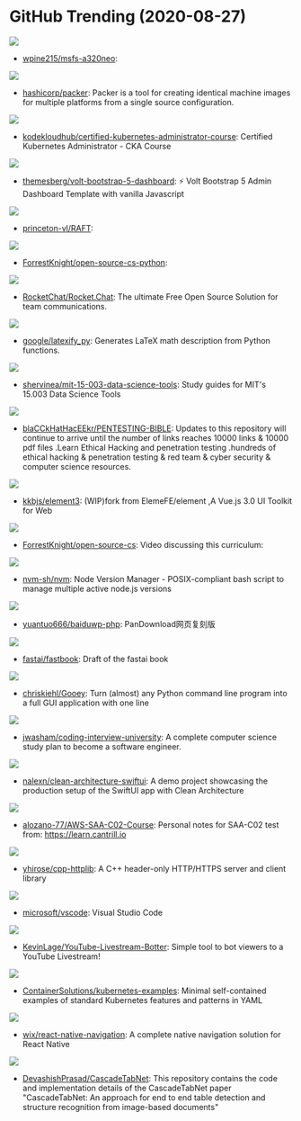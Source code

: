 # GitHub Trending (2020-08-27)

![](https://img.shields.io/badge/HTML-New%2089-green?style=flat-square&logo=appveyor)
- [wpine215/msfs-a320neo](https://github.com/wpine215/msfs-a320neo): 

![](https://img.shields.io/badge/Go-New%20248-green?style=flat-square&logo=appveyor)
- [hashicorp/packer](https://github.com/hashicorp/packer): Packer is a tool for creating identical machine images for multiple platforms from a single source configuration.

![](https://img.shields.io/badge/Shell-New%20194-green?style=flat-square&logo=appveyor)
- [kodekloudhub/certified-kubernetes-administrator-course](https://github.com/kodekloudhub/certified-kubernetes-administrator-course): Certified Kubernetes Administrator - CKA Course

![](https://img.shields.io/badge/HTML-New%20376-green?style=flat-square&logo=appveyor)
- [themesberg/volt-bootstrap-5-dashboard](https://github.com/themesberg/volt-bootstrap-5-dashboard): ⚡️ Volt Bootstrap 5 Admin Dashboard Template with vanilla Javascript

![](https://img.shields.io/badge/Python-New%2048-green?style=flat-square&logo=appveyor)
- [princeton-vl/RAFT](https://github.com/princeton-vl/RAFT): 

![](https://img.shields.io/badge/none-New%20187-green?style=flat-square&logo=appveyor)
- [ForrestKnight/open-source-cs-python](https://github.com/ForrestKnight/open-source-cs-python): 

![](https://img.shields.io/badge/JavaScript-New%2067-green?style=flat-square&logo=appveyor)
- [RocketChat/Rocket.Chat](https://github.com/RocketChat/Rocket.Chat): The ultimate Free Open Source Solution for team communications.

![](https://img.shields.io/badge/Python-New%2081-green?style=flat-square&logo=appveyor)
- [google/latexify_py](https://github.com/google/latexify_py): Generates LaTeX math description from Python functions.

![](https://img.shields.io/badge/none-New%20191-green?style=flat-square&logo=appveyor)
- [shervinea/mit-15-003-data-science-tools](https://github.com/shervinea/mit-15-003-data-science-tools): Study guides for MIT's 15.003 Data Science Tools

![](https://img.shields.io/badge/none-New%20216-green?style=flat-square&logo=appveyor)
- [blaCCkHatHacEEkr/PENTESTING-BIBLE](https://github.com/blaCCkHatHacEEkr/PENTESTING-BIBLE): Updates to this repository will continue to arrive until the number of links reaches 10000 links & 10000 pdf files .Learn Ethical Hacking and penetration testing .hundreds of ethical hacking & penetration testing & red team & cyber security & computer science resources.

![](https://img.shields.io/badge/Vue-New%2041-green?style=flat-square&logo=appveyor)
- [kkbjs/element3](https://github.com/kkbjs/element3): (WIP)fork from ElemeFE/element ,A Vue.js 3.0 UI Toolkit for Web

![](https://img.shields.io/badge/none-New%2088-green?style=flat-square&logo=appveyor)
- [ForrestKnight/open-source-cs](https://github.com/ForrestKnight/open-source-cs): Video discussing this curriculum:

![](https://img.shields.io/badge/Shell-New%2045-green?style=flat-square&logo=appveyor)
- [nvm-sh/nvm](https://github.com/nvm-sh/nvm): Node Version Manager - POSIX-compliant bash script to manage multiple active node.js versions

![](https://img.shields.io/badge/PHP-New%2062-green?style=flat-square&logo=appveyor)
- [yuantuo666/baiduwp-php](https://github.com/yuantuo666/baiduwp-php): PanDownload网页复刻版

![](https://img.shields.io/badge/Jupyter%20Notebook-New%20157-green?style=flat-square&logo=appveyor)
- [fastai/fastbook](https://github.com/fastai/fastbook): Draft of the fastai book

![](https://img.shields.io/badge/Python-New%20153-green?style=flat-square&logo=appveyor)
- [chriskiehl/Gooey](https://github.com/chriskiehl/Gooey): Turn (almost) any Python command line program into a full GUI application with one line

![](https://img.shields.io/badge/none-New%20355-green?style=flat-square&logo=appveyor)
- [jwasham/coding-interview-university](https://github.com/jwasham/coding-interview-university): A complete computer science study plan to become a software engineer.

![](https://img.shields.io/badge/Swift-New%2025-green?style=flat-square&logo=appveyor)
- [nalexn/clean-architecture-swiftui](https://github.com/nalexn/clean-architecture-swiftui): A demo project showcasing the production setup of the SwiftUI app with Clean Architecture

![](https://img.shields.io/badge/none-New%2020-green?style=flat-square&logo=appveyor)
- [alozano-77/AWS-SAA-C02-Course](https://github.com/alozano-77/AWS-SAA-C02-Course): Personal notes for SAA-C02 test from: https://learn.cantrill.io

![](https://img.shields.io/badge/C%2B%2B-New%20143-green?style=flat-square&logo=appveyor)
- [yhirose/cpp-httplib](https://github.com/yhirose/cpp-httplib): A C++ header-only HTTP/HTTPS server and client library

![](https://img.shields.io/badge/TypeScript-New%20136-green?style=flat-square&logo=appveyor)
- [microsoft/vscode](https://github.com/microsoft/vscode): Visual Studio Code

![](https://img.shields.io/badge/Python-New%2070-green?style=flat-square&logo=appveyor)
- [KevinLage/YouTube-Livestream-Botter](https://github.com/KevinLage/YouTube-Livestream-Botter): Simple tool to bot viewers to a YouTube Livestream!

![](https://img.shields.io/badge/none-New%2064-green?style=flat-square&logo=appveyor)
- [ContainerSolutions/kubernetes-examples](https://github.com/ContainerSolutions/kubernetes-examples): Minimal self-contained examples of standard Kubernetes features and patterns in YAML

![](https://img.shields.io/badge/Java-New%2020-green?style=flat-square&logo=appveyor)
- [wix/react-native-navigation](https://github.com/wix/react-native-navigation): A complete native navigation solution for React Native

![](https://img.shields.io/badge/Python-New%2032-green?style=flat-square&logo=appveyor)
- [DevashishPrasad/CascadeTabNet](https://github.com/DevashishPrasad/CascadeTabNet): This repository contains the code and implementation details of the CascadeTabNet paper "CascadeTabNet: An approach for end to end table detection and structure recognition from image-based documents"

